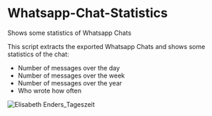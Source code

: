 # Whatsapp-Chat-Statistics
Shows some statistics of Whatsapp Chats


This script extracts the exported Whatsapp Chats and shows some statistics of the chat:

- Number of messages over the day
- Number of messages over the week
- Number of messages over the year
- Who wrote how often


![Elisabeth Enders_Tageszeit](https://user-images.githubusercontent.com/47562121/141691550-10479576-92dc-4e3d-975e-4642a3d84c53.png)
